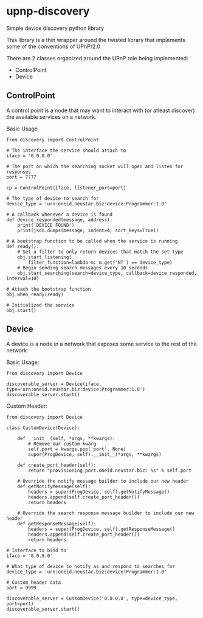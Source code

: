 # upnp-discovery
Simple device discovery python library

This library is a thin wrapper around the twisted library that implements some of the conventions of UPnP/2.0

There are 2 classes organized around the UPnP role being implemented:
- ControlPoint
- Device

ControlPoint
------------

A control point is a node that may want to interact with (or atleast discover) the available services on a network.


Basic Usage
```
from discovery import ControlPoint

# The interface the service should attach to
iface = '0.0.0.0'

# The port on which the searching socket will open and listen for responses
port = 7777

cp = ControlPoint(iface, listener_port=port)

# The type of device to search for
device_type = 'urn:oneid.neustar.biz:device:Programmer:1.0'

# A callback whenever a device is found
def device_responded(message, address):
    print('DEVICE FOUND')
    print(json.dumps(message, indent=4, sort_keys=True))

# A bootstrap function to be called when the service is running
def ready():
    # Set a filter to only return devices that match the set type
    obj.start_listening(
        filter_function=lambda m: m.get('NT') == device_type)
    # Begin sending search messages every 10 seconds
    obj.start_searching(search=device_type, callback=device_responded, interval=10)

# Attach the bootstrap function
obj.when_ready(ready)

# Initialized the service
obj.start()
```


Device
------

A device is a node in a network that exposes some service to the rest of the network


Basic Usage:
```
from discovery import Device

discoverable_server = Device(iface, type='urn:oneid.neustar.biz:device:Programmer:1.0')
discoverable_server.start()
```

Custom Header:
```
from discovery import Device

class CustomDevice(Device):

    def __init__(self, *args, **kwargs):
        # Remove our custom kwarg
        self.port = kwargs.pop('port', None)
        super(ProgDevice, self).__init__(*args, **kwargs)

    def create_port_header(self):
        return "provisioning_port.oneid.neustar.biz: %s" % self.port

    # Override the notify message builder to include our new header
    def getNotifyMessage(self):
        headers = super(ProgDevice, self).getNotifyMessage()
        headers.append(self.create_port_header())
        return headers
    
    # Override the search response message builder to include our new header
    def getResponseMessage(self):
        headers = super(ProgDevice, self).getResponseMessage()
        headers.append(self.create_port_header())
        return headers

# Interface to bind to
iface = '0.0.0.0'

# What type of device to notify as and respond to searches for
device_type = 'urn:oneid.neustar.biz:device:Programmer:1.0'

# Custom header data
port = 9999

discoverable_server = CustomDevice('0.0.0.0', type=device_type, port=port)
discoverable_server.start()
```
